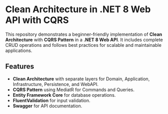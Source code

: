 # Clean Architecture in .NET 8 Web API with CQRS

This repository demonstrates a beginner-friendly implementation of **Clean Architecture** with **CQRS Pattern** in a **.NET 8 Web API**. 
It includes complete CRUD operations and follows best practices for scalable and maintainable applications.

## Features
- **Clean Architecture** with separate layers for Domain, Application, Infrastructure, Persistence, and WebAPI.
- **CQRS Pattern** using MediatR for Commands and Queries.
- **Entity Framework Core** for database operations.
- **FluentValidation** for input validation.
- **Swagger** for API documentation.
